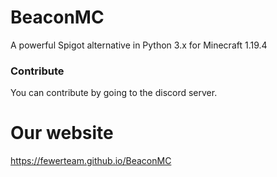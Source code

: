 # BeaconMC
A powerful Spigot alternative in Python 3.x for Minecraft 1.19.4

### Contribute
You can contribute by going to the discord server.

# Our website
https://fewerteam.github.io/BeaconMC
